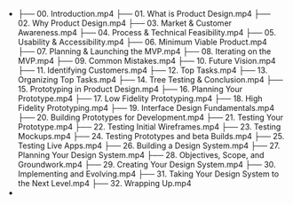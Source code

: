 - ├── 00. Introduction.mp4
  ├── 01. What is Product Design.mp4
  ├── 02. Why Product Design.mp4
  ├── 03. Market & Customer Awareness.mp4
  ├── 04. Process & Technical Feasibility.mp4
  ├── 05. Usability & Accessibility.mp4
  ├── 06. Minimum Viable Product.mp4
  ├── 07. Planning & Launching the MVP.mp4
  ├── 08. Iterating on the MVP.mp4
  ├── 09. Common Mistakes.mp4
  ├── 10. Future Vision.mp4
  ├── 11. Identifying Customers.mp4
  ├── 12. Top Tasks.mp4
  ├── 13. Organizing Top Tasks.mp4
  ├── 14. Tree Testing & Conclusion.mp4
  ├── 15. Prototyping in Product Design.mp4
  ├── 16. Planning Your Prototype.mp4
  ├── 17. Low Fidelity Prototyping.mp4
  ├── 18. High Fidelity Prototyping.mp4
  ├── 19. Interface Design Fundamentals.mp4
  ├── 20. Building Prototypes for Development.mp4
  ├── 21. Testing Your Prototype.mp4
  ├── 22. Testing Initial Wireframes.mp4
  ├── 23. Testing Mockups.mp4
  ├── 24. Testing Prototypes and beta Builds.mp4
  ├── 25. Testing Live Apps.mp4
  ├── 26. Building a Design System.mp4
  ├── 27. Planning Your Design System.mp4
  ├── 28. Objectives, Scope, and Groundwork.mp4
  ├── 29. Creating Your Design System.mp4
  ├── 30. Implementing and Evolving.mp4
  ├── 31. Taking Your Design System to the Next Level.mp4
  ├── 32. Wrapping Up.mp4
-